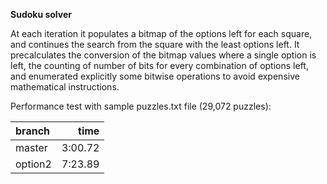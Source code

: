 **Sudoku solver**

At each iteration it populates a bitmap of the options left for each square, and continues the search from the square with the
least options left. It precalculates the conversion of the bitmap values where a single option is left, the counting of number
of bits for every combination of options left, and enumerated explicitly some bitwise operations to avoid expensive mathematical
instructions.

Performance test with sample puzzles.txt file (29,072 puzzles):

| branch | time |
| :--- | ---: |
| master | 3:00.72 |
| option2 | 7:23.89 |

